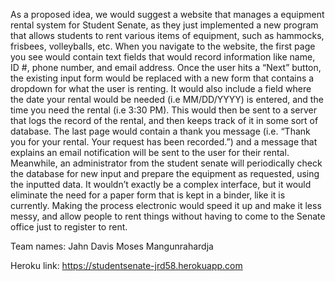  As a proposed idea, we would suggest a website that manages a equipment rental system for Student Senate, as they just implemented a new program that allows students to rent various items of equipment, such as hammocks, frisbees, volleyballs, etc.
            When you navigate to the website, the first page you see would contain text fields that would record information like name, ID #, phone number, and email address. Once the user hits a “Next” button, the existing input form would be replaced with a new form that contains a dropdown for what the user is renting. It would also include a field where the date your rental would be needed (i.e MM/DD/YYYY) is entered, and the time you need the rental (i.e 3:30 PM). This would then be sent to a server that logs the record of the rental, and then keeps track of it in some sort of database.
	The last page would contain a thank you message (i.e. “Thank you for your rental. Your request has been recorded.”) and a message that explains an email notification will be sent to the user for their rental. Meanwhile, an administrator from the student senate will periodically check the database for new input and prepare the equipment as requested, using the inputted data.
It wouldn’t exactly be a complex interface, but it would eliminate the need for a paper form that is kept in a binder, like it is currently. Making the process electronic would speed it up and make it less messy, and allow people to rent things without having to come to the Senate office just to register to rent. 




Team names:
Jahn Davis
Moses Mangunrahardja

Heroku link: https://studentsenate-jrd58.herokuapp.com
